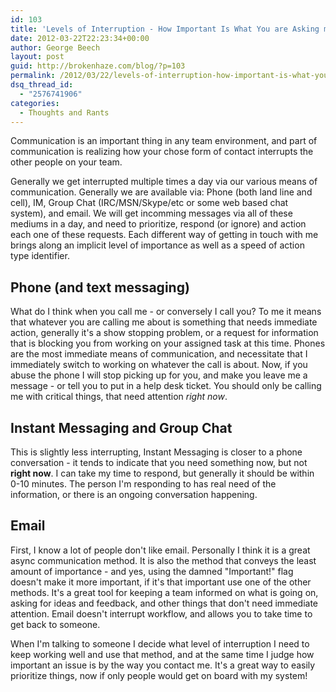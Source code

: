 ```yaml
---
id: 103
title: 'Levels of Interruption - How Important Is What You are Asking me?'
date: 2012-03-22T22:23:34+00:00
author: George Beech
layout: post
guid: http://brokenhaze.com/blog/?p=103
permalink: /2012/03/22/levels-of-interruption-how-important-is-what-you-are-asking-me/
dsq_thread_id:
  - "2576741906"
categories:
  - Thoughts and Rants
---
```

Communication is an important thing in any team environment, and part of communication is realizing how your chose form of contact interrupts the other people on your team.

Generally we get interrupted multiple times a day via our various means of communication. Generally we are available via: Phone (both land line and cell), IM, Group Chat (IRC/MSN/Skype/etc or some web based chat system), and email. We will get incomming messages via all of these mediums in a day, and need to prioritize, respond (or ignore) and action each one of these requests. Each different way of getting in touch with me brings along an implicit level of importance as well as a speed of action type identifier.
<!--more-->

## Phone (and text messaging)

What do I think when you call me - or conversely I call you? To me it means that whatever you are calling me about is something that needs immediate action, generally it's a show stopping problem, or a request for information that is blocking you from working on your assigned task at this time. Phones are the most immediate means of communication, and necessitate that I immediately switch to working on whatever the call is about. Now, if you abuse the phone I will stop picking up for you, and make you leave me a message - or tell you to put in a help desk ticket. You should only be calling me with critical things, that need attention _right now_.

## Instant Messaging and Group Chat

This is slightly less interrupting, Instant Messaging is closer to a phone conversation - it tends to indicate that you need something now, but not **right now**. I can take my time to respond, but generally it should be within 0-10 minutes. The person I'm responding to has real need of the information, or there is an ongoing conversation happening.

## Email

First, I know a lot of people don't like email. Personally I think it is a great async communication method. It is also the method that conveys the least amount of importance - and yes, using the damned "Important!" flag doesn't make it more important, if it's that important use one of the other methods. It's a great tool for keeping a team informed on what is going on, asking for ideas and feedback, and other things that don't need immediate attention. Email doesn't interrupt workflow, and allows you to take time to get back to someone.

When I'm talking to someone I decide what level of interruption I need to keep working well and use that method, and at the same time I judge how important an issue is by the way you contact me. It's a great way to easily prioritize things, now if only people would get on board with my system!